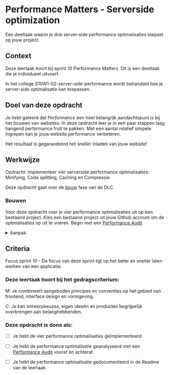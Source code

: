 
# Performance Matters - Serverside optimization

Een deeltaak waarin je drie server-side performance optimalisaties toepast op jouw project.

## Context

Deze leertaak hoort bij sprint 10 Performance Matters. Dit is een deeltaak die je individueel uitvoert.

In het college S10W1-02-server-side-performance wordt behandeld hoe je server-side optimalisatie kan toepassen.



## Doel van deze opdracht

Je hebt geleerd dat *Performance* een heel belangrijk aandachtspunt is bij het bouwen van websites. In deze opdracht leer je in een paar stappen laag hangend performance fruit te pakken. Met een aantal relatief simpele ingrepen kan je jouw website performance verbeteren. 

Het resultaat is gegarandeerd het sneller inladen van jouw website!

## Werkwijze

Opdracht: Implementeer vier serverside performance optimalisaties: Minifying, Code splitting, Caching en Compressie.


Deze opdracht gaat over de [bouw](#bouwen) fase van de DLC.



### Bouwen

Voor deze opdracht voer je vier performance optimalisaties uit op een bestaand project. Kies een bestaand project uit jouw Github account om de optimalisaties op uit te voeren. Begin met een [Performance Audit](https://github.com/fdnd-task/performance-matters-performance-audit)


<details>
<summary>Aanpak</summary>

1. Minify jouw CSS door gebruik te maken van PostCSS (optioneel: minify ook je client-side javascript).
2. Pas handmatig code-splitting toe op client-side javascript bestanden zodat alleen zaken worden ingeladen die écht gebruikt worden.
3. Verstuur cache-control headers bij GET requests naar jouw website, kies beargumenteerd een max-age.
4. Pas compressie toe. (optioneel: kies de juiste compressie aan de hand van het request)

#### Materiaal bouwfase

- [How to minify CSS with Node.js @ benborgers.com](https://benborgers.com/posts/node-minify-css)
- [Code splitting @ MDN](https://developer.mozilla.org/en-US/docs/Glossary/Code_splitting)
- [Cache headers in Express js app @ Regbrain.com](https://regbrain.com/article/cache-headers-express-js)
- [Gzip compression with Node.js @ victorvr.com](https://www.victorvr.com/tutorial/compresion-gzip-con-nodejs)
- [Node.js compression middleware @ expressjs.com](http://expressjs.com/en/resources/middleware/compression.html)
- [Compression @ npmjs.com](https://www.npmjs.com/package/compression)

</details>



## Criteria

Focus sprint 10 - De focus van deze sprint ligt op het beter en sneller laten werken van een applicatie.

### Deze leertaak hoort bij het gedragscriterium:

M: Je combineert aangeboden principes en conventies op het gebied van frontend, interface design en vormgeving.

C: Je kan ontwerpkeuzes, eigen ideeën en producten begrijpelijk overbrengen aan belanghebbenden.

### Deze opdracht is done als:

- [ ] Je hebt de vier performance optimalisaties geïmplementeerd
- [ ] Je hebt de performance optimalisatie geanalyseerd met een [Performance Audit](https://github.com/fdnd-task/performance-matters-performance-audit) vooraf én achteraf.
- [ ] Je hebt de performance optimalisatie gedocumenteerd in de Readme van de leertaak.

